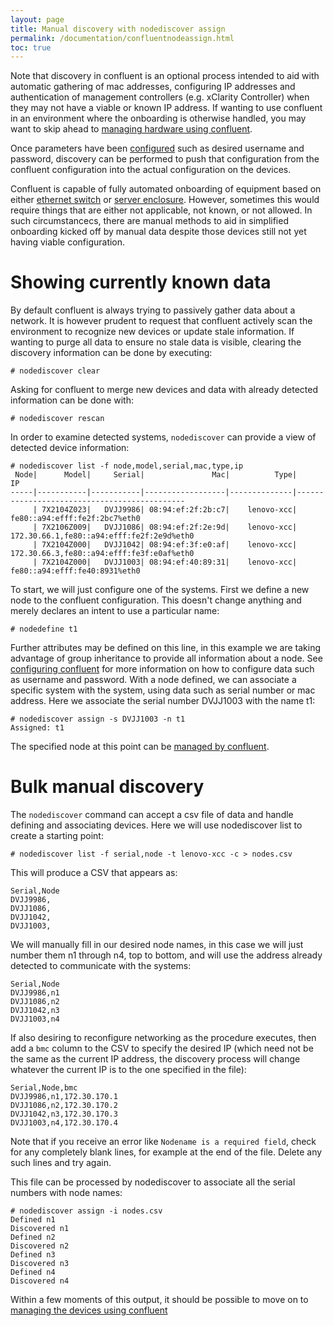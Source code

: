 ```yaml
---
layout: page
title: Manual discovery with nodediscover assign
permalink: /documentation/confluentnodeassign.html
toc: true
---
```


Note that discovery in confluent is an optional process intended to aid with automatic gathering of mac addresses,
configuring IP addresses and authentication of management controllers (e.g. xClarity Controller) when they may not have
a viable or known IP address. If wanting to use confluent in an environment where the onboarding is otherwise handled,
you may want to skip ahead to [managing hardware using confluent](../miscellaneous/manageconfluent.md).

Once parameters have been [configured](../getting_started/configureconfluent.md) such as desired username and password,
discovery can be performed to push that configuration from the confluent configuration into the actual configuration on the devices.

Confluent is capable of fully automated onboarding of equipment based on either [ethernet switch](confluentswitchdisco.md) or [server enclosure](confluentenclosuredisco.md). However, sometimes
this would require things that are either not applicable, not known, or not allowed. In such circumstancecs, there are manual
methods to aid in simplified onboarding kicked off by manual data despite those devices still not yet having viable configuration.

# Showing currently known data

By default confluent is always trying to passively gather data about a network. It is however prudent to request that confluent actively scan the environment to recognize new devices or update stale information.  If wanting to purge all data to ensure no stale data
is visible, clearing the discovery information can be done by executing:

    # nodediscover clear

Asking for confluent to merge new devices and data with already detected information can be done with:

    # nodediscover rescan

In order to examine detected systems, `nodediscover` can provide a view of detected device information:
```
# nodediscover list -f node,model,serial,mac,type,ip
 Node|      Model|     Serial|               Mac|          Type|                                           IP
-----|-----------|-----------|------------------|--------------|---------------------------------------------
     | 7X2104Z023|   DVJJ9986| 08:94:ef:2f:2b:c7|    lenovo-xcc|                fe80::a94:efff:fe2f:2bc7%eth0
     | 7X2106Z009|   DVJJ1086| 08:94:ef:2f:2e:9d|    lenovo-xcc|    172.30.66.1,fe80::a94:efff:fe2f:2e9d%eth0
     | 7X2104Z000|   DVJJ1042| 08:94:ef:3f:e0:af|    lenovo-xcc|    172.30.66.3,fe80::a94:efff:fe3f:e0af%eth0
     | 7X2104Z000|   DVJJ1003| 08:94:ef:40:89:31|    lenovo-xcc|                fe80::a94:efff:fe40:8931%eth0
```
To start, we will just configure one of the systems. First we define a new node to the confluent configuration. This doesn't change
anything and merely declares an intent to use a particular name:

    # nodedefine t1

Further attributes may be defined on this line, in this example we are taking advantage of group inheritance to provide all information about a node. See [configuring confluent](../getting_started/configureconfluent.md) for more information on how to configure data such as username and password. With a node defined, we can associate a specific system with the system, using data such as serial number or mac address. Here we associate the serial number DVJJ1003 with the name t1:

    # nodediscover assign -s DVJJ1003 -n t1
    Assigned: t1

The specified node at this point can be [managed by confluent](../miscellaneous/manageconfluent.md).

# Bulk manual discovery

The `nodediscover` command can accept a csv file of data and handle defining and associating devices. Here we will use nodediscover
list to create a starting point:

    # nodediscover list -f serial,node -t lenovo-xcc -c > nodes.csv

This will produce a CSV that appears as:

    Serial,Node
    DVJJ9986,
    DVJJ1086,
    DVJJ1042,
    DVJJ1003,

We will manually fill in our desired node names, in this case we will just number them n1 through n4, top to bottom, and will use the address already detected to communicate with the systems:

    Serial,Node
    DVJJ9986,n1
    DVJJ1086,n2
    DVJJ1042,n3
    DVJJ1003,n4

If also desiring to reconfigure networking as the procedure executes, then
add a `bmc` column to the CSV to specify the desired IP (which need not be the same as the current IP address, the discovery process will change whatever the current IP is to the one specified in the file):

    Serial,Node,bmc
    DVJJ9986,n1,172.30.170.1
    DVJJ1086,n2,172.30.170.2
    DVJJ1042,n3,172.30.170.3
    DVJJ1003,n4,172.30.170.4

Note that if you receive an error like `Nodename is a required field`, check for any completely blank lines, for example at the
end of the file. Delete any such lines and try again.
    

This file can be processed by nodediscover to associate all the serial numbers with node names:

    # nodediscover assign -i nodes.csv 
    Defined n1
    Discovered n1
    Defined n2
    Discovered n2
    Defined n3
    Discovered n3
    Defined n4
    Discovered n4

Within a few moments of this output, it should be possible to move on to [managing the devices using confluent](../miscellaneous/manageconfluent.md)


